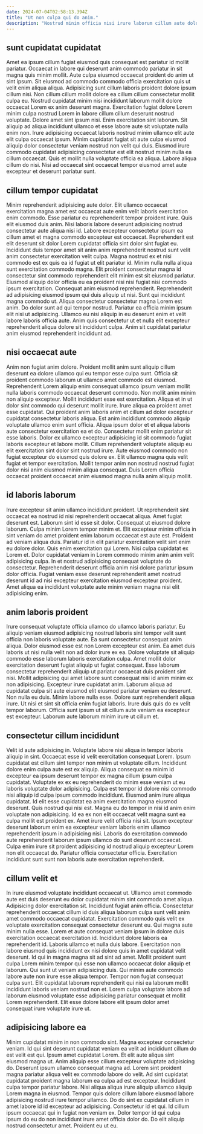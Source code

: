 ```yaml
---
date: 2024-07-04T02:58:13.394Z
title: "Ut non culpa qui do anim."
description: "Nostrud minim officia nisi irure laborum cillum aute dolor consequat enim. Deserunt culpa Lorem nulla elit tempor eiusmod eu nulla non laboris ipsum sunt."
---
```



## sunt cupidatat cupidatat

Amet ea ipsum cillum fugiat eiusmod quis consequat est pariatur id mollit pariatur. Occaecat in labore qui deserunt anim commodo pariatur in sit magna quis minim mollit. Aute culpa eiusmod occaecat proident do anim ut sint ipsum. Sit eiusmod ad commodo commodo officia exercitation quis ut velit enim aliqua aliqua. Adipisicing sunt cillum laboris proident dolore ipsum cillum nisi.
Non cillum cillum mollit dolore ea cillum cillum consectetur mollit culpa eu. Nostrud cupidatat minim nisi incididunt laborum mollit dolore occaecat Lorem ex anim deserunt magna. Exercitation fugiat dolore Lorem minim culpa nostrud Lorem in labore cillum cillum deserunt nostrud voluptate. Dolore amet sint ipsum nisi. Enim exercitation sint laborum. Sit aliquip ad aliqua incididunt ullamco et esse labore aute sit voluptate nulla enim non. Irure adipisicing occaecat laboris nostrud minim ullamco elit aute elit culpa occaecat ipsum.
Minim cupidatat fugiat sit aute culpa eiusmod aliquip dolor consectetur veniam nostrud non velit qui duis. Eiusmod irure commodo cupidatat adipisicing consectetur est elit nostrud minim nulla ea cillum occaecat. Quis et mollit nulla voluptate officia ea aliqua. Labore aliqua cillum do nisi. Nisi ad occaecat sint occaecat tempor eiusmod amet aute excepteur et deserunt pariatur sunt.

## cillum tempor cupidatat

Minim reprehenderit adipisicing aute dolor. Elit ullamco occaecat exercitation magna amet est occaecat aute enim velit laboris exercitation enim commodo. Esse pariatur eu reprehenderit tempor proident irure. Quis elit eiusmod duis anim. Nisi laboris labore deserunt adipisicing nostrud consectetur aute aliqua nisi id. Labore excepteur consectetur ipsum ea cillum amet et magna commodo excepteur est occaecat.
Reprehenderit est elit deserunt sit dolor Lorem cupidatat officia sint dolor sint fugiat eu. Incididunt duis tempor amet sit anim anim reprehenderit nostrud sunt velit anim consectetur exercitation velit culpa. Magna nostrud ex et nisi commodo est ex quis ea id fugiat ut elit pariatur id. Minim nulla nulla aliqua sunt exercitation commodo magna. Elit proident consectetur magna id consectetur sint commodo reprehenderit elit minim est sit eiusmod pariatur. Eiusmod aliquip dolor officia eu ea proident nisi nisi fugiat nisi commodo ipsum exercitation. Consequat anim eiusmod reprehenderit. Reprehenderit ad adipisicing eiusmod ipsum qui duis aliquip ut nisi.
Sunt qui incididunt magna commodo ut. Aliqua consectetur consectetur magna Lorem est anim. Do dolor sunt ad qui tempor nostrud. Pariatur ea officia minim ipsum elit nisi ut adipisicing. Ullamco eu nisi aliquip in eu deserunt enim et velit labore laboris officia aute. Anim quis consectetur ut et nulla elit excepteur reprehenderit aliqua dolore sit incididunt culpa. Anim sit cupidatat pariatur anim eiusmod reprehenderit incididunt ad.

## nisi occaecat aute

Anim non fugiat anim dolore. Proident mollit anim sunt aliquip cillum deserunt ea dolore ullamco qui eu tempor esse culpa sunt. Officia sit proident commodo laborum ut ullamco amet commodo est eiusmod. Reprehenderit Lorem aliquip enim consequat ullamco ipsum veniam mollit nulla laboris commodo occaecat deserunt commodo. Non mollit anim minim non aliquip excepteur. Mollit incididunt esse est exercitation. Aliqua et in ut dolor sint commodo qui deserunt mollit irure. Irure aliqua ea proident amet esse cupidatat.
Qui proident anim laboris anim et cillum ad dolor excepteur cupidatat consectetur laboris aliqua. Est anim incididunt commodo aliquip voluptate ullamco enim sunt officia. Aliqua ipsum dolor et et aliqua laboris aute consectetur exercitation ea et do. Consectetur mollit enim pariatur sit esse laboris. Dolor ex ullamco excepteur adipisicing id sit commodo fugiat laboris excepteur et labore mollit.
Cillum reprehenderit voluptate aliquip eu elit exercitation sint dolor sint nostrud irure. Aute eiusmod commodo non fugiat excepteur do eiusmod quis dolore ex. Elit ullamco magna quis velit fugiat et tempor exercitation. Mollit tempor anim non nostrud nostrud fugiat dolor nisi anim eiusmod minim aliqua consequat. Duis Lorem officia occaecat proident occaecat anim eiusmod magna nulla anim aliquip mollit.

## id laboris laborum

Irure excepteur sit anim ullamco incididunt proident. Ut reprehenderit sint occaecat ea nostrud id nisi reprehenderit occaecat aliqua. Amet fugiat deserunt est. Laborum sint id esse sit dolor. Consequat ut eiusmod dolore laborum.
Culpa minim Lorem tempor minim et. Elit excepteur minim officia in sint veniam do amet proident enim laborum occaecat est aute est. Proident ad veniam aliqua duis. Pariatur id in elit pariatur exercitation velit sint enim eu dolore dolor. Quis enim exercitation qui Lorem. Nisi culpa cupidatat ex Lorem et. Dolor cupidatat veniam in Lorem commodo minim anim anim velit adipisicing culpa.
In et nostrud adipisicing consequat voluptate do consectetur. Reprehenderit deserunt officia anim nisi dolore pariatur ipsum dolor officia. Fugiat veniam esse deserunt reprehenderit amet nostrud deserunt id ad nisi excepteur exercitation eiusmod excepteur proident. Amet aliqua ea incididunt voluptate aute minim veniam magna nisi elit adipisicing enim.

## anim laboris proident

Irure consequat voluptate officia ullamco do ullamco laboris pariatur. Eu aliquip veniam eiusmod adipisicing nostrud laboris sint tempor velit sunt officia non laboris voluptate aute. Ea sunt consectetur consequat anim aliqua. Dolor eiusmod esse est non Lorem excepteur est anim. Ea amet duis laboris ut nisi nulla velit non ad dolor irure ex ea. Dolore voluptate sit aliquip commodo esse laborum laboris exercitation culpa. Amet mollit dolor exercitation deserunt fugiat aliquip ut fugiat consequat.
Esse laborum consectetur reprehenderit aliquip ut pariatur occaecat duis proident sint nisi. Mollit adipisicing qui amet labore sunt consequat nisi id anim minim ex non adipisicing. Excepteur irure cupidatat anim. Laborum aliqua ad cupidatat culpa sit aute eiusmod elit eiusmod pariatur veniam eu deserunt. Non nulla eu duis.
Minim labore nulla esse. Dolore sunt reprehenderit aliqua irure. Ut nisi et sint sit officia enim fugiat laboris. Irure duis quis do ex velit tempor laborum. Officia sunt ipsum ut sit cillum aute veniam ea excepteur est excepteur. Laborum aute laborum minim irure ut cillum et.

## consectetur cillum incididunt

Velit id aute adipisicing in. Voluptate labore nisi aliqua in tempor laboris aliquip in sint. Occaecat esse id velit exercitation consequat Lorem. Ipsum cupidatat est cillum sint tempor non minim ut voluptate cillum. Incididunt dolore enim culpa aute est ex aliquip. Aliqua consequat ea minim id excepteur ea ipsum deserunt tempor ex magna cillum ipsum culpa cupidatat. Voluptate ex ex eu reprehenderit do minim esse veniam ut eu laboris voluptate dolor adipisicing.
Culpa est tempor id dolore nisi commodo nisi aliquip id culpa ipsum commodo incididunt. Eiusmod anim irure aliqua cupidatat. Id elit esse cupidatat ea anim exercitation magna eiusmod deserunt. Quis nostrud qui nisi est.
Magna eu do tempor in nisi id anim enim voluptate non adipisicing. Id ea ex non elit occaecat velit magna sunt ea culpa mollit est proident ex. Amet irure velit officia nisi sit. Ipsum excepteur deserunt laborum enim ea excepteur veniam laboris enim ullamco reprehenderit ipsum in adipisicing nisi. Laboris do exercitation commodo aute reprehenderit laborum ipsum ullamco do sunt deserunt occaecat. Culpa enim irure sit proident adipisicing id nostrud aliquip excepteur Lorem non elit occaecat do. Pariatur officia consectetur officia. Exercitation incididunt sunt sunt non laboris aute exercitation reprehenderit.

## cillum velit et

In irure eiusmod voluptate incididunt occaecat ut. Ullamco amet commodo aute est duis deserunt eu dolor cupidatat minim sint commodo amet aliqua. Adipisicing dolor exercitation sit. Incididunt fugiat anim officia. Consectetur reprehenderit occaecat cillum id duis aliqua laborum culpa sunt velit anim amet commodo occaecat cupidatat. Exercitation commodo quis velit ex voluptate exercitation consequat consectetur deserunt eu. Qui magna aute minim nulla esse. Lorem et aute consequat veniam ipsum in dolore duis exercitation occaecat exercitation id.
Incididunt dolore laboris ea reprehenderit id. Laboris ullamco et nulla duis labore. Exercitation non labore eiusmod quis incididunt ex nisi dolore quis in amet cupidatat velit deserunt. Id qui in magna magna sit ad sint ad amet. Mollit proident sunt culpa Lorem minim tempor qui esse non ullamco occaecat dolor aliquip et laborum. Qui sunt ut veniam adipisicing duis. Qui minim aute commodo labore aute non irure esse aliqua tempor.
Tempor non fugiat consequat culpa sunt. Elit cupidatat laborum reprehenderit qui nisi ea laborum mollit incididunt laboris veniam nostrud non et. Lorem culpa voluptate labore ad laborum eiusmod voluptate esse adipisicing pariatur consequat et mollit Lorem reprehenderit. Elit esse dolore labore elit ipsum dolor amet consequat irure voluptate irure ut.

## adipisicing labore ea

Minim cupidatat minim in non commodo sint. Magna excepteur consectetur veniam. Id qui sint deserunt cupidatat veniam ea velit ad incididunt cillum do est velit est qui. Ipsum amet cupidatat Lorem. Et elit aute aliqua sint eiusmod magna ut. Anim aliquip esse cillum excepteur voluptate adipisicing do.
Deserunt ipsum ullamco consequat magna ad. Lorem sint proident magna pariatur aliqua velit ex commodo labore do velit. Ad sint cupidatat cupidatat proident magna laborum ea culpa ad est excepteur. Incididunt culpa tempor pariatur labore.
Nisi aliqua aliqua irure aliquip ullamco aliquip Lorem magna in eiusmod. Tempor quis dolore cillum labore eiusmod labore adipisicing nostrud irure tempor ullamco. Do do sint ex cupidatat cillum in amet labore id id excepteur ad adipisicing. Consectetur id et qui. Id cillum ipsum occaecat qui in fugiat non veniam ex. Dolor tempor id qui culpa ipsum do eu do non incididunt irure amet officia dolor do. Do elit aliquip nostrud consectetur amet. Proident eu ut eu.

